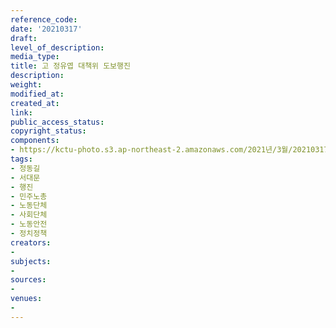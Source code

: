 ```yaml
---
reference_code: 
date: '20210317'
draft: 
level_of_description: 
media_type: 
title: 고 정유엽 대책위 도보행진
description: 
weight: 
modified_at: 
created_at: 
link: 
public_access_status: 
copyright_status: 
components:
- https://kctu-photo.s3.ap-northeast-2.amazonaws.com/2021년/3월/20210317-고+정유엽+대책위+도보행진_정동길_서대문_행진_민주노총_노동단체_사회단체_노동안전_정치정책/_1DX0355.jpg
tags:
- 정동길
- 서대문
- 행진
- 민주노총
- 노동단체
- 사회단체
- 노동안전
- 정치정책
creators:
- 
subjects:
- 
sources:
- 
venues:
- 
---
```

